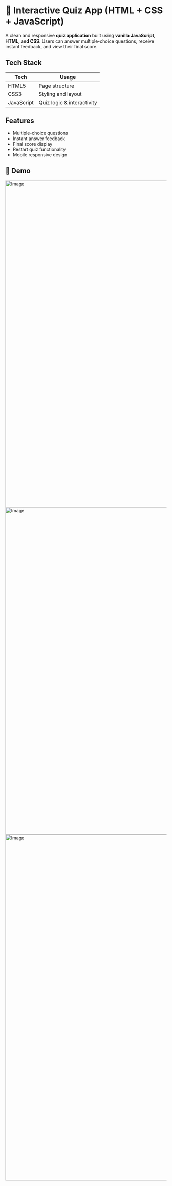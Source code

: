 
# 🧠 Interactive Quiz App (HTML + CSS + JavaScript)

A clean and responsive **quiz application** built using **vanilla JavaScript, HTML, and CSS**. Users can answer multiple-choice questions, receive instant feedback, and view their final score.


##  Tech Stack

| Tech      | Usage                     |
|-----------|---------------------------|
| HTML5     | Page structure            |
| CSS3      | Styling and layout        |
| JavaScript| Quiz logic & interactivity|


##  Features

-  Multiple-choice questions
-  Instant answer feedback
-  Final score display
-  Restart quiz functionality
-  Mobile responsive design

## 📸 Demo

<img width="1920" height="1020" alt="Image" src="https://github.com/user-attachments/assets/0ce56794-ec30-4a6c-b58c-96d508a28435" />
<img width="1920" height="1020" alt="Image" src="https://github.com/user-attachments/assets/f8638989-440c-4ab7-b7a2-cd028fe65d89" />
<img width="1920" height="1080" alt="Image" src="https://github.com/user-attachments/assets/62f3eda2-2bd6-45ea-97d0-a49d89ab6b0e" />



